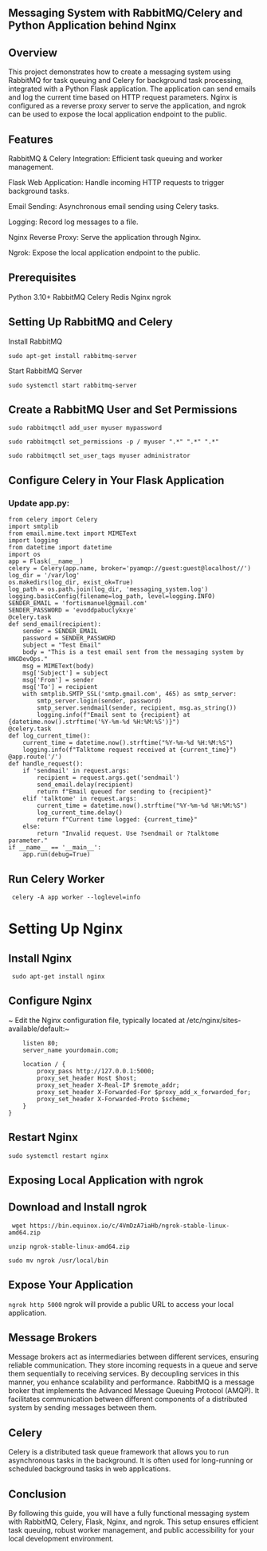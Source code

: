 ## Messaging System with RabbitMQ/Celery and Python Application behind Nginx
## Overview
This project demonstrates how to create a messaging system using RabbitMQ for task queuing and Celery for background task processing, integrated with a Python Flask application. The application can send emails and log the current time based on HTTP request parameters. Nginx is configured as a reverse proxy server to serve the application, and ngrok can be used to expose the local application endpoint to the public.

## Features
RabbitMQ & Celery Integration: Efficient task queuing and worker management.

Flask Web Application: Handle incoming HTTP requests to trigger background tasks.

Email Sending: Asynchronous email sending using Celery tasks.

Logging: Record log messages to a file.

Nginx Reverse Proxy: Serve the application through Nginx.

Ngrok: Expose the local application endpoint to the public.

## Prerequisites
Python 3.10+
RabbitMQ
Celery
Redis
Nginx
ngrok
## Setting Up RabbitMQ and Celery
Install RabbitMQ

``` sudo apt-get install rabbitmq-server ```

Start RabbitMQ Server

``` sudo systemctl start rabbitmq-server ```

## Create a RabbitMQ User and Set Permissions

``` sudo rabbitmqctl add_user myuser mypassword ```

```sudo rabbitmqctl set_permissions -p / myuser ".*" ".*" ".*"```

```sudo rabbitmqctl set_user_tags myuser administrator```

## Configure Celery in Your Flask Application
### Update app.py:

```from flask import Flask, request
from celery import Celery
import smtplib
from email.mime.text import MIMEText
import logging
from datetime import datetime
import os
app = Flask(__name__)
celery = Celery(app.name, broker='pyamqp://guest:guest@localhost//')
log_dir = '/var/log'
os.makedirs(log_dir, exist_ok=True)
log_path = os.path.join(log_dir, 'messaging_system.log')
logging.basicConfig(filename=log_path, level=logging.INFO)
SENDER_EMAIL = 'fortismanuel@gmail.com'
SENDER_PASSWORD = 'evoddpabuclykxye'
@celery.task
def send_email(recipient):
    sender = SENDER_EMAIL
    password = SENDER_PASSWORD
    subject = "Test Email"
    body = "This is a test email sent from the messaging system by HNGDevOps."
    msg = MIMEText(body)
    msg['Subject'] = subject
    msg['From'] = sender
    msg['To'] = recipient
    with smtplib.SMTP_SSL('smtp.gmail.com', 465) as smtp_server:
        smtp_server.login(sender, password)
        smtp_server.sendmail(sender, recipient, msg.as_string())
        logging.info(f"Email sent to {recipient} at {datetime.now().strftime('%Y-%m-%d %H:%M:%S')}")
@celery.task
def log_current_time():
    current_time = datetime.now().strftime("%Y-%m-%d %H:%M:%S")
    logging.info(f"Talktome request received at {current_time}")
@app.route('/')
def handle_request():
    if 'sendmail' in request.args:
        recipient = request.args.get('sendmail')
        send_email.delay(recipient)
        return f"Email queued for sending to {recipient}" 
    elif 'talktome' in request.args:
        current_time = datetime.now().strftime("%Y-%m-%d %H:%M:%S")
        log_current_time.delay()
        return f"Current time logged: {current_time}"  
    else:
        return "Invalid request. Use ?sendmail or ?talktome parameter."
if __name__ == '__main__':
    app.run(debug=True)
```

## Run Celery Worker

``` celery -A app worker --loglevel=info```

# Setting Up Nginx 
## Install Nginx

``` sudo apt-get install nginx```

## Configure Nginx
~ Edit the Nginx configuration file, typically located at /etc/nginx/sites-available/default:~


``` server {
    listen 80;
    server_name yourdomain.com;

    location / {
        proxy_pass http://127.0.0.1:5000;
        proxy_set_header Host $host;
        proxy_set_header X-Real-IP $remote_addr;
        proxy_set_header X-Forwarded-For $proxy_add_x_forwarded_for;
        proxy_set_header X-Forwarded-Proto $scheme;
    }
}
```
## Restart Nginx
```sudo systemctl restart nginx ```

## Exposing Local Application with ngrok
## Download and Install ngrok

``` wget https://bin.equinox.io/c/4VmDzA7iaHb/ngrok-stable-linux-amd64.zip```

```unzip ngrok-stable-linux-amd64.zip```

```sudo mv ngrok /usr/local/bin```

## Expose Your Application

```ngrok http 5000```
ngrok will provide a public URL to access your local application.


## Message Brokers
Message brokers act as intermediaries between different services, ensuring reliable communication. They store incoming requests in a queue and serve them sequentially to receiving services. By decoupling services in this manner, you enhance scalability and performance. RabbitMQ is a message broker that implements the Advanced Message Queuing Protocol (AMQP). It facilitates communication between different components of a distributed system by sending messages between them.


## Celery
Celery is a distributed task queue framework that allows you to run asynchronous tasks in the background. It is often used for long-running or scheduled background tasks in web applications.


## Conclusion
By following this guide, you will have a fully functional messaging system with RabbitMQ, Celery, Flask, Nginx, and ngrok. This setup ensures efficient task queuing, robust worker management, and public accessibility for your local development environment.
